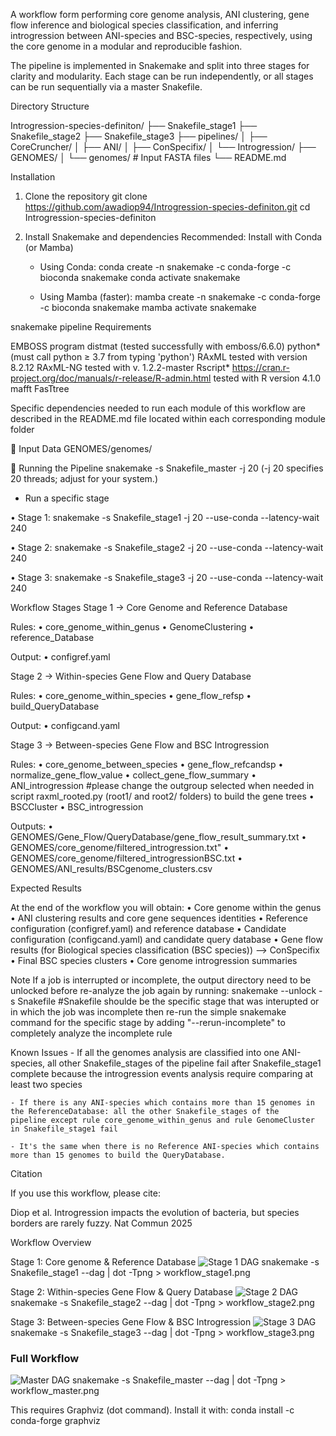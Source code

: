 A workflow form performing core genome analysis, ANI clustering, gene flow inference and biological species classification, and inferring introgression between ANI-species and BSC-species, respectively, using the core genome in a modular and reproducible fashion.

The pipeline is implemented in Snakemake and split into three stages for clarity
and modularity. Each stage can be run independently, or all stages can be run sequentially
via a master Snakefile.


Directory Structure

Introgression-species-definiton/
├── Snakefile_stage1
├── Snakefile_stage2
├── Snakefile_stage3
├── pipelines/
│   ├── CoreCruncher/
│   ├── ANI/
│   ├── ConSpecifix/
│   └── Introgression/
├── GENOMES/
│   └── genomes/   # Input FASTA files
└── README.md



Installation

1.	Clone the repository
git clone https://github.com/awadiop94/Introgression-species-definiton.git
cd Introgression-species-definiton

2.	Install Snakemake and dependencies
Recommended: Install with Conda (or Mamba)

	- Using Conda:
	conda create -n snakemake -c conda-forge -c bioconda snakemake
	conda activate snakemake
	
	- Using Mamba (faster):
	mamba create -n snakemake -c conda-forge -c bioconda snakemake
	mamba activate snakemake


snakemake pipeline Requirements

EMBOSS program distmat (tested successfully with emboss/6.6.0)
python* (must call python ≥ 3.7 from typing 'python')
RAxML tested with version 8.2.12 
RAxML-NG tested with v. 1.2.2-master
Rscript* https://cran.r-project.org/doc/manuals/r-release/R-admin.html tested with R version 4.1.0
mafft
FasTtree
	
Specific dependencies needed to run each module of this workflow are described in the README.md file
located within each corresponding module folder

🧬 Input Data
GENOMES/genomes/

🚀 Running the Pipeline
snakemake -s Snakefile_master -j 20
(-j 20 specifies 20 threads; adjust for your system.)

* Run a specific stage

•	Stage 1:
	snakemake -s Snakefile_stage1 -j 20 --use-conda --latency-wait 240

•	Stage 2:
	snakemake -s Snakefile_stage2 -j 20 --use-conda --latency-wait 240
	
•	Stage 3:
	snakemake -s Snakefile_stage3 -j 20 --use-conda --latency-wait 240
		
Workflow Stages	
Stage 1 → Core Genome and Reference Database

Rules:
	•	core_genome_within_genus
	•	GenomeClustering
	•	reference_Database

Output:
	•	configref.yaml
	
Stage 2 → Within-species Gene Flow and Query Database

Rules:
	•	core_genome_within_species
	•	gene_flow_refsp
	•	build_QueryDatabase

Output:
	•	configcand.yaml
	
Stage 3 → Between-species Gene Flow and BSC Introgression

Rules:
	•	core_genome_between_species
	•	gene_flow_refcandsp
	•	normalize_gene_flow_value
	•	collect_gene_flow_summary
	•	ANI_introgression       #please change the outgroup selected when needed in script raxml_rooted.py (root1/ and root2/ folders) to build the gene trees 
	•	BSCCluster
	•	BSC_introgression

Outputs:
	•	GENOMES/Gene_Flow/QueryDatabase/gene_flow_result_summary.txt
	•	GENOMES/core_genome/filtered_introgression.txt"
	•	GENOMES/core_genome/filtered_introgressionBSC.txt
	•	GENOMES/ANI_results/BSCgenome_clusters.csv

Expected Results

At the end of the workflow you will obtain:
	•	Core genome within the genus
	•	ANI clustering results and core gene sequences identities
    •	Reference configuration (configref.yaml) and reference database
	•	Candidate configuration (configcand.yaml) and candidate query database
	•	Gene flow results (for Biological species classification (BSC species)) --> ConSpecifix
	•	Final BSC species clusters
	•	Core genome introgression summaries

Note
If a job is interrupted or incomplete, the output directory need to be unlocked before re-analyze the job again by running:
	snakemake --unlock -s Snakefile  #Snakefile shoulde be the specific stage that was interupted or in which the job was incomplete
	then re-run the simple snakemake command for the specific stage by adding "--rerun-incomplete" to completely analyze the incomplete rule
	
Known Issues
	- If all the genomes analysis are classified into one ANI-species, all other Snakefile_stages of the pipeline fail after 
	Snakefile_stage1 complete because the introgression events analysis require comparing at least two species
	
	- If there is any ANI-species which contains more than 15 genomes in the ReferenceDatabase: all the other Snakefile_stages of the 
	pipeline except rule core_genome_within_genus and rule GenomeCluster in Snakefile_stage1 fail
	
	- It's the same when there is no Reference ANI-species which contains more than 15 genomes to build the QueryDatabase.

	
Citation

If you use this workflow, please cite:

Diop et al. Introgression impacts the evolution of bacteria, but species borders are rarely fuzzy.
Nat Commun 2025

Workflow Overview

Stage 1: Core genome & Reference Database
![Stage 1 DAG](workflow_stage1.png)
snakemake -s Snakefile_stage1 --dag | dot -Tpng > workflow_stage1.png

Stage 2: Within-species Gene Flow & Query Database
![Stage 2 DAG](workflow_stage2.png)
snakemake -s Snakefile_stage2 --dag | dot -Tpng > workflow_stage2.png

Stage 3: Between-species Gene Flow & BSC Introgression
![Stage 3 DAG](workflow_stage3.png)
snakemake -s Snakefile_stage3 --dag | dot -Tpng > workflow_stage3.png

### Full Workflow
![Master DAG](workflow_master.png)
snakemake -s Snakefile_master --dag | dot -Tpng > workflow_master.png

This requires Graphviz (dot command). Install it with:
conda install -c conda-forge graphviz

